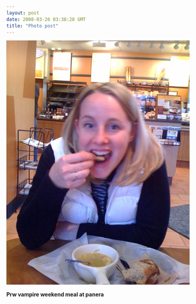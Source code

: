 ```yaml
---
layout: post
date: 2008-03-26 03:38:28 GMT
title: "Photo post"
---
```

![travisj](/images/1d41c6b7ba9ebe810c80acc6a5cc2b1db7ca0bc592a151f4d543a4c02e1147ab.jpg)

<b>Prw vampire weekend meal at panera</b>